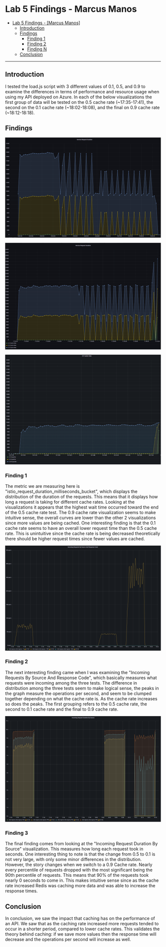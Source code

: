 # Lab 5 Findings - Marcus Manos

- [Lab 5 Findings - [Marcus Manos]](#lab-5-findings---your-name)
  - [Introduction](#introduction)
  - [Findings](#findings)
    - [Finding 1](#finding-1)
    - [Finding 2](#finding-2)
    - [Finding N](#finding-n)
  - [Conclusion](#conclusion)

---

## Introduction

I tested the load.js script with 3 different values of 0.1, 0.5, and 0.9 to examine the differences in terms of performance and resource usage when using my API deployed on Azure. In each of the below visualizations the first group of data will be tested on the 0.5 cache rate (~17:35-17:41), the second on the 0.1 cache rate (~18:02-18:08), and the final on 0.9 cache rate (~18:12-18:18). 


## Findings

![image](pictures/0.1_cache.PNG)

![image](pictures/0.5_cache.PNG)

![image](pictures/0.9_cache.PNG)

### Finding 1

The metric we are measuring here is "istio_request_duration_milliseconds_bucket", which displays the distribution of the duration of the requests. This means that it displays how long a request is taking for different cache rates. Looking at the visualizations it appears that the highest wait time occurred toward the end of the 0.5 cache rate test. The 0.9 cache rate visualization seems to make intuitive sense, the overall curves are lower than the other 2 visualizations since more values are being cached. One interesting finding is that the 0.1 cache rate seems to have an overall lower request time than the 0.5 cache rate. This is unintuitive since the cache rate is being decreased theoretically there should be higher request times since fewer values are cached.

![image](pictures/incoming_request_source_response.PNG)

### Finding 2

The next interesting finding came when I was examining the "Incoming Requests By Source And Response Code", which basically measures what requests were incoming among the three tests. The difference in distribution among the three tests seem to make logical sense, the peaks in the graph measure the operations per second, and seem to be clumped together depending on what the cache rate is. As the cache rate increases so does the peaks. The first grouping refers to the 0.5 cache rate, the second to 0.1 cache rate and the final to 0.9 cache rate. 

![image](pictures/request_duration_source.PNG)

### Finding 3

The final finding comes from looking at the "Incoming Request Duration By Source" visualization. This measures how long each request took in seconds. One interesting thing to note is that the change from 0.5 to 0.1 is not very large, with only some minor differences in the distribution. However, the story changes when we switch to a 0.9 Cache rate. Nearly every percentile of requests dropped with the most significant being the 90th percentile of requests. This means that 90% of the requests took nearly 0 seconds to come in. This makes intuitive sense since as the cache rate increased Redis was caching more data and was able to increase the response times. 


## Conclusion

In conclusion, we saw the impact that caching has on the performance of an API. We saw that as the caching rate increased more requests tended to occur in a shorter period, compared to lower cache rates. This validates the theory behind caching: if we save more values then the response time will decrease and the operations per second will increase as well. 

